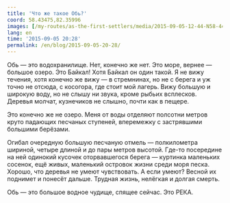 ```yaml
---
title: 'Что же такое Обь?'
coord: 58.43475,82.35996
images: [/my-routes/as-the-first-settlers/media/2015-09-05-12-44-N58-446839E82-309001-3588]
lang: en
time: '2015-09-05 20:28'
permalink: /en/blog/2015-09-05-20-28/
---
```


Обь&nbsp;— это водохранилище. Нет, конечно же нет. Это море, вернее&nbsp;— большое озеро. Это Байкал! Хотя Байкал он один такой. Я не вижу течения, хотя конечно же вижу&nbsp;— в стремнинах, но не с берега и уж точно не отсюда, с косогора, где стоит мой лагерь. Вижу большую и широкую воду, но не слышу ни звука, кроме рыбьих всплесков. Деревья молчат, кузнечиков не слышно, почти как в пещере.

Это конечно же не озеро. Меня от воды отделяют полсотни метров круто падающих песчаных ступеней, вперемежку с застрявшими большими берёзами.

Огибал очередную большую песчаную отмель&nbsp;— полкилометра шириной, четыре длиной и до пары метров высотой. Где-то посередине на ней одинокий кусочек оторвавшегося берега&nbsp;— куртинка маленьких сосенок, ещё живых, маленький островок жизни среди моря песка. Хорошо, что деревья не умеют чувствовать. А если умеют? Весной их поднимет и понесёт дальше. Трудная жизнь, нелёгкая и долгая смерть.

Обь&nbsp;— это большое водное чудище, спящее сейчас. Это РЕКА.
